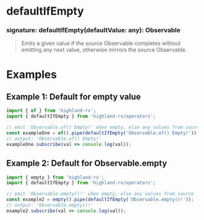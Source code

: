 # defaultIfEmpty
### signature: defaultIfEmpty(defaultValue: any): Observable
> Emits a given value if the source Observable completes without emitting any next value, otherwise mirrors the source Observable.

# Examples
## Example 1: Default for empty value
```javascript
import { of } from 'highland-rx';
import { defaultIfEmpty } from 'highland-rx/operators';

// emit 'Observable.of() Empty!' when empty, else any values from source
const exampleOne = of().pipe(defaultIfEmpty('Observable.of() Empty!'));
// output: 'Observable.of() Empty!'
exampleOne.subscribe(val => console.log(val));
```

## Example 2: Default for Observable.empty
```javascript
import { empty } from 'highland-rx';
import { defaultIfEmpty } from 'highland-rx/operators';

// emit 'Observable.empty()!' when empty, else any values from source
const example2 = empty().pipe(defaultIfEmpty('Observable.empty()!'));
// output: 'Observable.empty()!'
example2.subscribe(val => console.log(val));
```